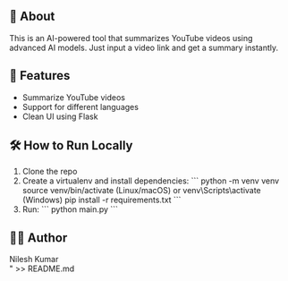 ## 🎯 About
This is an AI-powered tool that summarizes YouTube videos using advanced AI models. Just input a video link and get a summary instantly.

## 🚀 Features
- Summarize YouTube videos
- Support for different languages
- Clean UI using Flask

## 🛠 How to Run Locally
1. Clone the repo
2. Create a virtualenv and install dependencies:
   \`\`\`
   python -m venv venv
   source venv/bin/activate (Linux/macOS) or venv\Scripts\activate (Windows)
   pip install -r requirements.txt
   \`\`\`
3. Run:
   \`\`\`
   python main.py
   \`\`\`

## 🧑‍💻 Author
Nilesh Kumar  
" >> README.md
